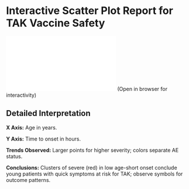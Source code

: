 
# Interactive Scatter Plot Report for TAK Vaccine Safety

![Interactive Scatter](../plots/interactive_scatter.html) (Open in browser for interactivity)

## Detailed Interpretation
**X Axis:** Age in years.

**Y Axis:** Time to onset in hours.

**Trends Observed:** Larger points for higher severity; colors separate AE status.

**Conclusions:** Clusters of severe (red) in low age-short onset conclude young patients with quick symptoms at risk for TAK; observe symbols for outcome patterns.
